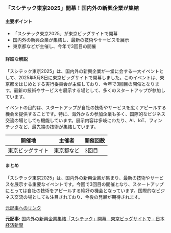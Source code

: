 ### 「スシテック東京2025」開幕！国内外の新興企業が集結

#### 主要ポイント
- 「スシテック東京2025」が東京ビッグサイトで開幕
- 国内外の新興企業が集結し、最新の技術やサービスを展示
- 東京都などが主催し、今年で3回目の開催

#### 詳細な解説

「スシテック東京2025」は、国内外の新興企業が一堂に会する一大イベントとして、2025年5月8日に東京ビッグサイトで開幕しました。このイベントは、東京都をはじめとする実行委員会が主催しており、今年で3回目の開催となります。最新の技術やサービスを展示する場として、多くのスタートアップが参加しています。

イベントの目的は、スタートアップが自社の技術やサービスを広くアピールする機会を提供することです。特に、海外からの参加企業も多く、国際的なビジネス交流の場としても機能しています。展示内容は多岐にわたり、AI、IoT、フィンテックなど、最先端の技術が集結しています。

| 開催地 | 主催者 | 開催回数 |
|---|---|---|
| 東京ビッグサイト | 東京都など | 3回目 |

#### まとめ

「スシテック東京2025」は、国内外の新興企業が集まり、最新の技術やサービスを展示する重要なイベントです。今回で3回目の開催となり、スタートアップにとっては自社の技術をアピールする絶好の機会となっています。国際的なビジネス交流の場としても注目されており、今後の発展が期待されます。

[元記事へのリンク](https://www.nikkei.com/article/DGKKZO99999999999999C21C0000/)

**元記事:** [国内外の新興企業集結「スシテック」開幕　東京ビッグサイトで - 日本経済新聞](https://www.nikkei.com/article/DGXZQOCC081EX0Y5A500C2000000/)